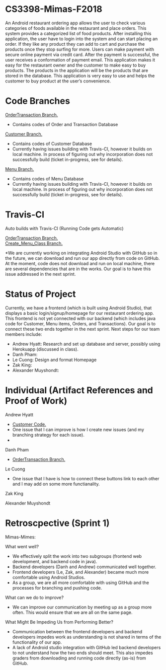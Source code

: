 # CS3398-Mimas-F2018
An Android restaurant ordering app allows the user to check various categories of foods available in the restaurant and place orders. This system provides a categorized list of food products. After installing this application, the user have to login into the system and can start placing an order. If they like any product they can add to cart and purchase the products once they stop surfing for more. Users can make payment with secure online payment via credit card. After the payment is successful, the user receives a conformation of payment email. This application makes it easy for the restaurant owner and the customer to make easy to buy products. The products in the application will be the products that are stored in the database. This application is very easy to use and helps the customer to buy product at the user’s convenience.

# Code Branches
<a href="https://github.com/CS3398-Mimas-Mimes/CS3398-Mimas-F2018/tree/orderTransaction">OrderTransaction Branch.</a><br>    
- Contains codes of Order and Transaction Database

<a href="https://github.com/CS3398-Mimas-Mimes/CS3398-Mimas-F2018/tree/master/BackEnd/customer">Customer Branch.</a><br>    
- Contains codes of Customer Database
- Currently having issues building with Travis-CI, however it builds on local machine. In process of figuring out why incorporation does not successfully build (ticket in-progress, see for details). 

<a href="https://github.com/CS3398-Mimas-Mimes/CS3398-Mimas-F2018/tree/master/BackEnd/Menu">Menu Branch.</a><br>    
- Contains codes of Menu Database
- Currently having issues building with Travis-CI, however it builds on local machine. In process of figuring out why incorporation does not successfully build (ticket in-progress, see for details).

# Travis-CI
Auto builds with Travis-CI (Running Code gets Automatic)

<a href="https://travis-ci.com/CS3398-Mimas-Mimes/CS3398-Mimas-F2018/builds/86799670">OrderTransaction Branch.</a><br>
<a href="https://travis-ci.com/CS3398-Mimas-Mimes/CS3398-Mimas-F2018/builds/87372068">Create_Menu_Class Branch.</a><br>

*We are currently working on integrating Android Studio with GitHub so in the future, we can download and run our app directly from code on GitHub. At the moment, code does not download and run on local machine, there are several dependencies that are in the works. Our goal is to have this issue addressed in the next sprint.

# Status of Project
Currently, we have a frontend (which is built using Android Studio), that displays a basic login/signup/homepage for our restaurant ordering app. This frontend is not yet connected with our backend (which includes java code for Customer, Menu items, Orders, and Transactions). Our goal is to connect these two ends together in the next sprint. Next steps for our team members include:
* Andrew Hyatt: Research and set up database and server, possibly using Herokuapp (discussed in class).
* Danh Pham: 
* Le Cuong: Design and format Homepage
* Zak King:
* Alexander Muyshondt:

# Individual (Artifact References and Proof of Work)
Andrew Hyatt

* <a href="https://github.com/CS3398-Mimas-Mimes/CS3398-Mimas-F2018/tree/master/BackEnd/customer">Customer Code.</a><br>
* One issue that I can improve is how I create new issues (and my branching strategy for each issue). 
*

Danh Pham

* <a href="https://github.com/CS3398-Mimas-Mimes/CS3398-Mimas-F2018/tree/orderTransaction">OrderTransaction Branch.</a><br>


Le Cuong
* One issue that I have is how to connect these buttons link to each other and I may add on some more functianality.




Zak King



Alexander Muyshondt



# Retroscpective (Sprint 1)
Mimas-Mimes:

What went well?
* We effectively split the work into two subgroups (frontend web development, and backend code in java). 
* Backend developers (Danh and Andrew) communicated well together.
* Frontend developers (Le, Zak, and Alexander) became much more comfortable using Android Studios.
* As a group, we are all more comfortable with using GitHub and the processes for branching and pushing code.


What can we do to improve?
* We can improve our communication by meeting up as a group more often. This would ensure that we are all on the same page.


What Might Be Impeding Us from Performing Better?
* Communication between the frontend developers and backend developers impedes work as understanding is not shared in terms of the functionality of our app.
* A lack of Android studio integration with GitHub led backend developers to not understand how the two ends should meet. This also impedes graders from downloading and running code directly (as-is) from GitHub.

